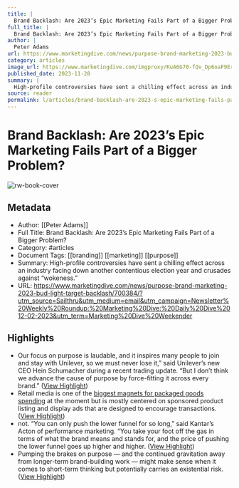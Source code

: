 ```yaml
---
title: |
  Brand Backlash: Are 2023’s Epic Marketing Fails Part of a Bigger Problem?
full_title: |
  Brand Backlash: Are 2023’s Epic Marketing Fails Part of a Bigger Problem?
author: |
  Peter Adams
url: https://www.marketingdive.com/news/purpose-brand-marketing-2023-bud-light-target-backlash/700384/?utm_source=Sailthru&utm_medium=email&utm_campaign=Newsletter%20Weekly%20Roundup:%20Marketing%20Dive:%20Daily%20Dive%2012-02-2023&utm_term=Marketing%20Dive%20Weekender
category: articles
image_url: https://www.marketingdive.com/imgproxy/KuA6G70-fQv_Dp6oaF9Er9spT3qdDoxF8mjMg66Yy9E/g:ce/rs:fill:770:435:0/bG9jYWw6Ly8vZGl2ZWltYWdlL0dldHR5SW1hZ2VzLTE0OTQ5MTM4NDguanBn.jpg
published_date: 2023-11-28
summary: |
  High-profile controversies have sent a chilling effect across an industry facing down another contentious election year and crusades against “wokeness.”
source: reader
permalink: l/articles/brand-backlash-are-2023-s-epic-marketing-fails-part-of-a-bigger-problem
---
```

# Brand Backlash: Are 2023’s Epic Marketing Fails Part of a Bigger Problem?

![rw-book-cover](https://www.marketingdive.com/imgproxy/KuA6G70-fQv_Dp6oaF9Er9spT3qdDoxF8mjMg66Yy9E/g:ce/rs:fill:770:435:0/bG9jYWw6Ly8vZGl2ZWltYWdlL0dldHR5SW1hZ2VzLTE0OTQ5MTM4NDguanBn.jpg)

## Metadata
- Author: [[Peter Adams]]
- Full Title: Brand Backlash: Are 2023’s Epic Marketing Fails Part of a Bigger Problem?
- Category: #articles
- Document Tags: [[branding]] [[marketing]] [[purpose]] 
- Summary: High-profile controversies have sent a chilling effect across an industry facing down another contentious election year and crusades against “wokeness.”
- URL: https://www.marketingdive.com/news/purpose-brand-marketing-2023-bud-light-target-backlash/700384/?utm_source=Sailthru&utm_medium=email&utm_campaign=Newsletter%20Weekly%20Roundup:%20Marketing%20Dive:%20Daily%20Dive%2012-02-2023&utm_term=Marketing%20Dive%20Weekender

## Highlights
- Our focus on purpose is laudable, and it inspires many people to join and stay with Unilever, so we must never lose it,” said Unilever’s new CEO Hein Schumacher during a recent trading update. “But I don’t think we advance the cause of purpose by force-fitting it across every brand.” ([View Highlight](https://read.readwise.io/read/01hkz1ad1k471zhg4g1s7tqw54))
- Retail media is one of the [biggest magnets for packaged goods spending](https://www.marketingdive.com/news/IAB-retail-media-networks-standardization-cpg-marketing/693656/) at the moment but is mostly centered on sponsored product listing and display ads that are designed to encourage transactions. ([View Highlight](https://read.readwise.io/read/01hkz1brayzzgfyek3c8bfj2v1))
- not.
  “You can only push the lower funnel for so long,” said Kantar’s Acton of performance marketing. “You take your foot off the gas in terms of what the brand means and stands for, and the price of pushing the lower funnel goes up higher and higher. ([View Highlight](https://read.readwise.io/read/01hkz1cxb6xr44z8ezpf2s85zr))
- Pumping the brakes on purpose — and the continued gravitation away from longer-term brand-building work — might make sense when it comes to short-term thinking but potentially carries an existential risk. ([View Highlight](https://read.readwise.io/read/01hkz1ez1ze28q6pv79cskwkzg))


